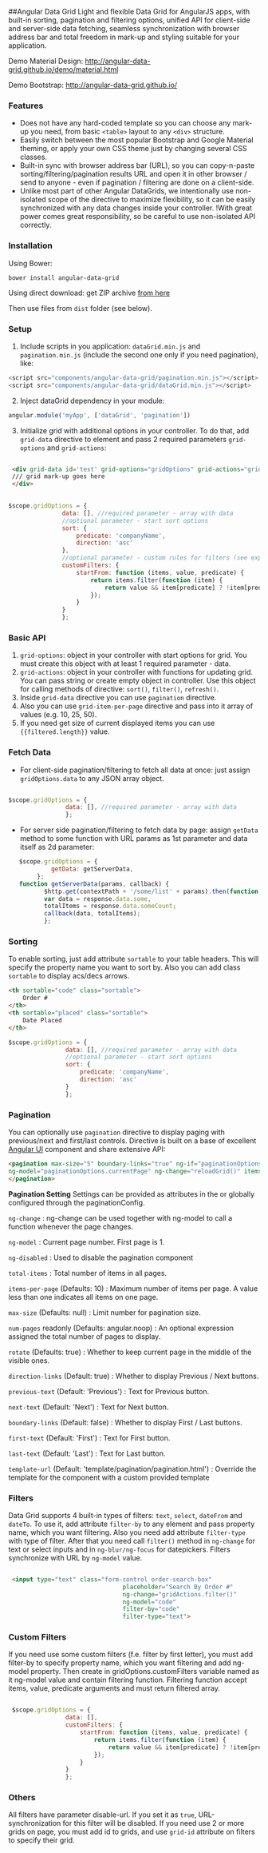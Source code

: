 ##Angular Data Grid
Light and flexible Data Grid for AngularJS apps, with built-in sorting, pagination and filtering options, unified API for client-side and server-side data fetching, 
seamless synchronization with browser address bar and total freedom in mark-up and styling suitable for your application.

Demo Material Design: http://angular-data-grid.github.io/demo/material.html

Demo Bootstrap: http://angular-data-grid.github.io/

### Features
 - Does not have any hard-coded template so you can choose any mark-up you need, from basic ```<table>``` layout to any ```<div>``` structure.
 - Easily switch between the most popular Bootstrap and Google Material theming, or apply your own CSS theme just by changing several CSS classes.
 - Built-in sync with browser address bar (URL), so you can copy-n-paste sorting/filtering/pagination results URL and open it in other browser / send to anyone - even if pagination / filtering are done on a client-side. 
 - Unlike most part of other Angular DataGrids, we intentionally use non-isolated scope of the directive to maximize flexibility, so it can be easily synchronized with any data changes inside your controller. !With great power comes great responsibility, so be careful to use non-isolated API correctly.

### Installation

Using Bower:

```
bower install angular-data-grid
```

Using direct download: get ZIP archive [from here](https://github.com/angular-data-grid/angular-data-grid.github.io/archive/master.zip)
 
Then use files from ```dist``` folder (see below).

### Setup
1. Include scripts in you application: ```dataGrid.min.js``` and ```pagination.min.js``` (include the second one only if you need pagination), like: 
 
 ```javascript
 <script src="components/angular-data-grid/pagination.min.js"></script>
 <script src="components/angular-data-grid/dataGrid.min.js"></script>
 ```
 
2. Inject dataGrid dependency in your module:

 ```javascript
angular.module('myApp', ['dataGrid', 'pagination'])
 ```
 
3. Initialize grid with additional options in your controller. To do that, add ```grid-data``` directive to element and pass 2 required parameters ```grid-options``` and ```grid-actions```:

```HTML

 <div grid-data id='test' grid-options="gridOptions" grid-actions="gridActions">
 /// grid mark-up goes here
 </div>
 
 ```

 ```javascript
 $scope.gridOptions = {
                data: [], //required parameter - array with data
                //optional parameter - start sort options
                sort: {
                    predicate: 'companyName',
                    direction: 'asc'
                },
                //optional parameter - custom rules for filters (see explanation below)
                customFilters: {
                    startFrom: function (items, value, predicate) {
                        return items.filter(function (item) {
                            return value && item[predicate] ? !item[predicate].toLowerCase().indexOf(value.toLowerCase()) : true;
                        });
                    }
                }
                };
```

### Basic API

1. ```grid-options```: object in your controller with start options for grid. You must create this object with at least 1 required parameter - data.
2. ```grid-actions```:  object in your controller with functions for updating grid. You can  pass string or create empty object in controller. 
Use this object for calling methods of directive: ```sort()```, ```filter()```, ```refresh()```.
3. Inside ```grid-data``` directive you can use ```pagination``` directive.
4. Also you can use ```grid-item-per-page``` directive and pass into it array of values (e.g. 10, 25, 50). 
5. If you need get size of current displayed items you can use ```{{filtered.length}}``` value.
 
### Fetch Data
 - For client-side pagination/filtering to fetch all data at once: just assign ```gridOptions.data``` to any JSON array object.
 
 ```javascript 
 
 $scope.gridOptions = {
                 data: [], //required parameter - array with data
                 };
 
 ```
 
 - For server side pagination/filtering to fetch data by page: assign ```getData``` method to some function with URL params as 1st parameter and data itself as 2d parameter:
 
 ```javascript
    $scope.gridOptions = {
             getData: getServerData,
         };
    function getServerData(params, callback) {
           $http.get(contextPath + '/some/list' + params).then(function (response) {
           var data = response.data.some,
           totalItems = response.data.someCount;
           callback(data, totalItems);
           };       
```
       
### Sorting
To enable sorting, just add attribute ```sortable``` to your table headers. This will specify the property name you want to sort by. Also you can add class ```sortable``` to display acs/decs arrows.

```HTML
<th sortable="code" class="sortable">
    Order #
</th>
<th sortable="placed" class="sortable">
    Date Placed
</th>
```

```javascript
$scope.gridOptions = {
                data: [], //required parameter - array with data
                //optional parameter - start sort options
                sort: {
                    predicate: 'companyName',
                    direction: 'asc'
                }
                };
```

### Pagination

You can optionally use ```pagination``` directive to display paging with previous/next and first/last controls. 
Directive is built on a base of excellent [Angular UI](https://angular-ui.github.io/bootstrap/) component and share extensive API: 

```HTML
<pagination max-size="5" boundary-links="true" ng-if="paginationOptions.totalItems  > paginationOptions.itemsPerPage" total-items="paginationOptions.totalItems"
ng-model="paginationOptions.currentPage" ng-change="reloadGrid()" items-per-page="paginationOptions.itemsPerPage">
</pagination>
```

**Pagination Setting**
Settings can be provided as attributes in the <pagination> or globally configured through the paginationConfig.

 ```ng-change``` : ng-change can be used together with ng-model to call a function whenever the page changes.

 ```ng-model```  : Current page number. First page is 1.

 ```ng-disabled```  : Used to disable the pagination component

 ```total-items```  : Total number of items in all pages.

 ```items-per-page```  (Defaults: 10) : Maximum number of items per page. A value less than one indicates all items on one page.

 ```max-size```  (Defaults: null) : Limit number for pagination size.

 ```num-pages``` readonly (Defaults: angular.noop) : An optional expression assigned the total number of pages to display.

 ```rotate``` (Defaults: true) : Whether to keep current page in the middle of the visible ones.

 ```direction-links``` (Default: true) : Whether to display Previous / Next buttons.

 ```previous-text``` (Default: 'Previous') : Text for Previous button.

 ```next-text``` (Default: 'Next') : Text for Next button.

 ```boundary-links``` (Default: false) : Whether to display First / Last buttons.

 ```first-text``` (Default: 'First') : Text for First button.

 ```last-text``` (Default: 'Last') : Text for Last button.

 ```template-url``` (Default: 'template/pagination/pagination.html') : Override the template for the component with a custom provided template

### Filters
Data Grid supports 4 built-in types of filters: ```text```, ```select```, ```dateFrom``` and ```dateTo```. To use it, add attribute ```filter-by``` to any element and pass property name, which you want filtering. Also you need add attribute ```filter-type``` with type of filter. After that you need call ```filter()``` method in ```ng-change``` for text or select inputs and in ```ng-blur/ng-focus``` for datepickers. Filters synchronize with URL by ```ng-model``` value.

```HTML

 <input type="text" class="form-control order-search-box"
                                placeholder="Search By Order #"
                                ng-change="gridActions.filter()"
                                ng-model="code"
                                filter-by="code"
                                filter-type="text">

```

### Custom Filters
If you need use some custom filters (f.e. filter by first letter), you must add filter-by to specify property name, which you want filtering and add ng-model property. Then create in gridOptions.customFilters variable named as it ng-model value and contain filtering function. Filtering function accept items, value, predicate arguments and must return filtered array.

```javascript

 $scope.gridOptions = {
                data: [],
                customFilters: {
                    startFrom: function (items, value, predicate) {
                        return items.filter(function (item) {
                            return value && item[predicate] ? !item[predicate].toLowerCase().indexOf(value.toLowerCase()) : true;
                        });
                    }
                }
                };

```

### Others
All filters have parameter disable-url. If you set it as ```true```, URL-synchronization for this filter will be disabled. 
If you need use 2 or more grids on page, you must add id to grids, and use ```grid-id``` attribute on filters to specify their grid.